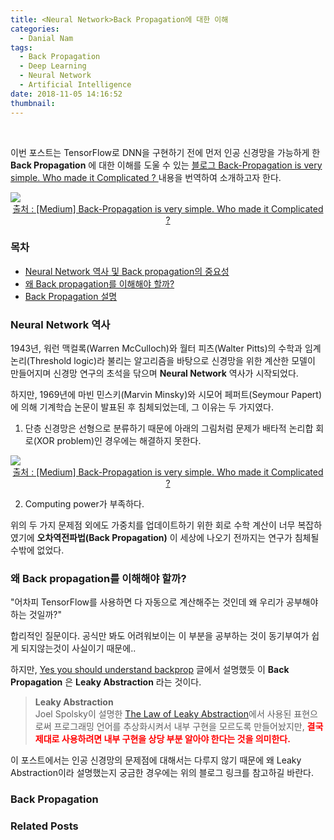 ```yaml
---
title: <Neural Network>Back Propagation에 대한 이해
categories:
  - Danial Nam
tags:
  - Back Propagation
  - Deep Learning
  - Neural Network
  - Artificial Intelligence
date: 2018-11-05 14:16:52
thumbnail:
---
```


<br>

이번 포스트는 TensorFlow로 DNN을 구현하기 전에 먼저 인공 신경망을 가능하게 한 **Back Propagation** 에 대한 이해를 도울 수 있는 [블로그 Back-Propagation is very simple. Who made it Complicated ? ](https://medium.com/@14prakash/back-propagation-is-very-simple-who-made-it-complicated-97b794c97e5c?fbclid=IwAR2bn8rI7yxT5BC-0Ovy2IvzHEb2z_uaVdaw-uPLK-9-SmI2JoP6EK7do-0)내용을 번역하여 소개하고자 한다.

<div>
<img src='https://cdn-images-1.medium.com/max/2000/1*fnU_3MGmFp0LBIzRPx42-w.png'>
<a style='display: block; text-align: center;' href='https://medium.com/@14prakash/back-propagation-is-very-simple-who-made-it-complicated-97b794c97e5c?fbclid=IwAR2bn8rI7yxT5BC-0Ovy2IvzHEb2z_uaVdaw-uPLK-9-SmI2JoP6EK7do-0'>출처 : [Medium] Back-Propagation is very simple. Who made it Complicated ?</a>
</div>

### 목차
- <a href='#nn-history'>Neural Network 역사 및 Back propagation의 중요성</a>
- <a href='why-back-propagation'>왜 Back propagation를 이해해야 할까?</a>
- <a href='back-propagation'>Back Propagation 설명</a>


<h3 id='nn-history' href='#nn-history'>Neural Network 역사</h3>

 1943년, 워런 맥컬록(Warren McCulloch)와 월터 피츠(Walter Pitts)의 수학과 임계 논리(Threshold logic)라 불리는 알고리즘을 바탕으로 신경망을 위한 계산한 모델이 만들어지며 신경망 연구의 초석을 닦으며 **Neural Network** 역사가 시작되었다.

 하지만, 1969년에 마빈 민스키(Marvin Minsky)와 시모어 페퍼트(Seymour Papert)에 의해 기계학습 논문이 발표된 후 침체되었는데, 그 이유는 두 가지였다.

1. 단층 신경망은 선형으로 분류하기 때문에 아래의 그림처럼 문제가 배타적 논리합 회로(XOR problem)인 경우에는 해결하지 못한다.
<div>
<img src='https://cdn-images-1.medium.com/max/2000/0*qdRb80zUpJPtrbRD.'/>
<a style='display: block; text-align: center;' href='https://medium.com/@jayeshbahire/the-xor-problem-in-neural-networks-50006411840b'>
출처 : [Medium] Back-Propagation is very simple. Who made it Complicated ?</a>
</div>

2. Computing power가 부족하다.

위의 두 가지 문제점 외에도 가중치를 업데이트하기 위한 회로 수학 계산이 너무 복잡하였기에 **오차역전파법(Back Propagation)** 이 세상에 나오기 전까지는 연구가 침체될 수밖에 없었다.

<h3 id='why-back-propagation' href='#why-back-propagation'>왜 Back propagation를 이해해야 할까?</h3>

"어차피 TensorFlow를 사용하면 다 자동으로 계산해주는 것인데 왜 우리가 공부해야 하는 것일까?"

합리적인 질문이다. 공식만 봐도 어려워보이는 이 부분을 공부하는 것이 동기부여가 쉽게 되지않는것이 사실이기 때문에..

하지만, [Yes you should understand backprop](https://medium.com/@karpathy/yes-you-should-understand-backprop-e2f06eab496b) 글에서 설명했듯 이 **Back Propagation** 은 **Leaky Abstraction** 라는 것이다.

> **Leaky Abstraction**<br>
Joel Spolsky이 설명한 [The Law of Leaky Abstraction](https://www.joelonsoftware.com/2002/11/11/the-law-of-leaky-abstractions/)에서 사용된 표현으로써 프로그래밍 언어를 추상화시켜서 내부 구현을 모르도록 만들어놨지만, <strong style='color:red'>결국 제대로 사용하려면 내부 구현을 상당 부분 알아야 한다는 것을 의미한다.</strong>

이 포스트에서는 인공 신경망의 문제점에 대해서는 다루지 않기 때문에 왜 Leaky Abstraction이라 설명했는지 궁금한 경우에는 위의 블로그 링크를 참고하길 바란다.

<h3 id='back-propagation' href='#back-propagation'>Back Propagation</h3>

### Related Posts
